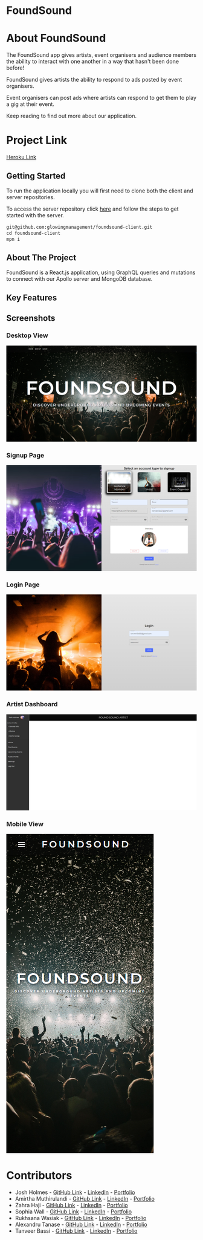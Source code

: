 # FoundSound

# About FoundSound

The FoundSound app gives artists, event organisers and audience members the ability to interact with one another in a way that hasn't been done before!

FoundSound gives artists the ability to respond to ads posted by event organisers.

Event organisers can post ads where artists can respond to get them to play a gig at their event.

Keep reading to find out more about our application.

# Project Link

[Heroku Link](https://shielded-springs-74302.herokuapp.com/)

## Getting Started

To run the application locally you will first need to clone both the client and server repositories.

To access the server repository click [here](https://github.com/glowingmanagement/foundsound-server) and follow the steps to get started with the server.

```
git@github.com:glowingmanagement/foundsound-client.git
cd foundsound-client
mpn i
```

## About The Project

FoundSound is a React.js application, using GraphQL queries and mutations to connect with our Apollo server and MongoDB database.

## Key Features

## Screenshots

### Desktop View

![Desktop View](./src/assets/images/homepage-desktop.png)

### Signup Page

![Signup Page](./src/assets/images/signup-page.png)

### Login Page

![Login Page](./src/assets/images/login-page.png)

### Artist Dashboard

![Login Page](./src/assets/images/profile-page.png)

### Mobile View

![Mobile View](./src/assets/images/homepage-mobile.png)

# Contributors

- Josh Holmes - [GitHub Link](https://github.com/glowingmanagement) - [LinkedIn](https://www.linkedin.com/in/joshholmes22/) - [Portfolio](https://glowingmanagement.github.io/my-portfolio/)
- Amirtha Muthirulandi - [GitHub Link](https://github.com/amirtha-coder) - [LinkedIn](https://www.linkedin.com/in/a-m-9518071ab/) - [Portfolio](https://amirtha-coder.github.io/react-portfolio/)
- Zahra Haji - [GitHub Link](https://github.com/zahrahaji10) - [LinkedIn](https://www.linkedin.com/in/zahra-haji-3baab1191/) - [Portfolio](https://zahrahaji10.github.io/personal-portfolio/)
- Sophia Wall - [GitHub Link](https://github.com/sophia4422) - [LinkedIn](https://www.linkedin.com/in/sophia-wall/) - [Portfolio](https://sophia4422.github.io/my-react-portfolio/)
- Rukhsana Wasiak - [GitHub Link](https://github.com/roxywasiak) - [LinkedIn](https://www.linkedin.com/in/rukhsana-wasiak-43561a94/) - [Portfolio](https://roxywasiak.github.io/personal-portfolio-project/)
- Alexandru Tanase - [GitHub Link](https://github.com/talexandru1987) - [LinkedIn](https://www.linkedin.com/in/alexandru--tanase/) - [Portfolio](https://talexandru1987.github.io/portfolio/)
- Tanveer Bassi - [GitHub Link](https://github.com/TanveerBassi) - [LinkedIn](https://www.linkedin.com/in/tanveer-bassi-0abb80104/) - [Portfolio](https://tanveerbassi.github.io/react-portfolio/)
